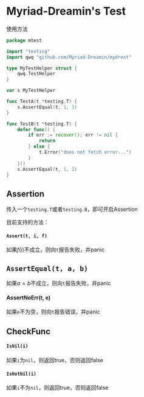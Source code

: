 # Myriad-Dreamin's Test

使用方法

```go
package mtest

import "testing"
import qwq "github.com/Myriad-Dreamin/mydrest"

type MyTestHelper struct {
	qwq.TestHelper
}

var s MyTestHelper

func TestA(t *testing.T) {
	s.AssertEqual(t, 1, 1)
}

func TestB(t *testing.T) {
	defer func() {
		if err := recover(); err != nil {
			return
		} else {
			t.Error("does not fetch error...")
		}
	}()
	s.AssertEqual(t, 1, 2)
}

```

## Assertion

传入一个`testing.T`或者`testing.B`，即可开启Assertion

目前支持的方法：

#### `Assert(t, i, f)`

如果$f(i)$不成立，则向`t`报告失败，并panic

## `AssertEqual(t, a, b)`

如果$a=b$不成立，则向`t`报告失败，并panic

#### AssertNoErr(t, e)

如果`e`不为空，则向`t`报告错误，并panic

## CheckFunc

#### `IsNil(i)`

如果`i`为`nil`，则返回true，否则返回false

#### `IsNotNil(i)`

如果`i`不为`nil`，则返回true，否则返回false
